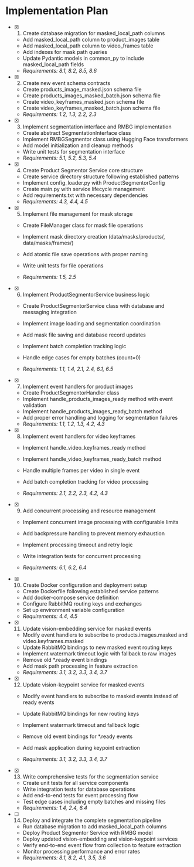 # Implementation Plan

- [x] 1. Create database migration for masked_local_path columns


  - Add masked_local_path column to product_images table
  - Add masked_local_path column to video_frames table  
  - Add indexes for mask path queries
  - Update Pydantic models in common_py to include masked_local_path fields
  - _Requirements: 8.1, 8.2, 8.5, 8.6_

- [x] 2. Create new event schema contracts


  - Create products_image_masked.json schema file
  - Create products_images_masked_batch.json schema file
  - Create video_keyframes_masked.json schema file
  - Create video_keyframes_masked_batch.json schema file
  - _Requirements: 1.2, 1.3, 2.2, 2.3_

- [x] 3. Implement segmentation interface and RMBG implementation


  - Create abstract SegmentationInterface class
  - Implement RMBGSegmentor class using Hugging Face transformers
  - Add model initialization and cleanup methods
  - Write unit tests for segmentation interface
  - _Requirements: 5.1, 5.2, 5.3, 5.4_


- [x] 4. Create Product Segmentor Service core structure

  - Create service directory structure following established patterns
  - Implement config_loader.py with ProductSegmentorConfig
  - Create main.py with service lifecycle management
  - Add requirements.txt with necessary dependencies
  - _Requirements: 4.3, 4.4, 4.5_



- [x] 5. Implement file management for mask storage
  - Create FileManager class for mask file operations
  - Implement mask directory creation (data/masks/products/, data/masks/frames/)
  - Add atomic file save operations with proper naming
  - Write unit tests for file operations


  - _Requirements: 1.5, 2.5_

- [x] 6. Implement ProductSegmentorService business logic
  - Create ProductSegmentorService class with database and messaging integration
  - Implement image loading and segmentation coordination
  - Add mask file saving and database record updates


  - Implement batch completion tracking logic
  - Handle edge cases for empty batches (count=0)
  - _Requirements: 1.1, 1.4, 2.1, 2.4, 6.1, 6.5_

- [x] 7. Implement event handlers for product images

  - Create ProductSegmentorHandler class
  - Implement handle_products_images_ready method with event validation
  - Implement handle_products_images_ready_batch method
  - Add proper error handling and logging for segmentation failures
  - _Requirements: 1.1, 1.2, 1.3, 4.2, 4.3_



- [x] 8. Implement event handlers for video keyframes
  - Implement handle_video_keyframes_ready method
  - Implement handle_video_keyframes_ready_batch method
  - Handle multiple frames per video in single event
  - Add batch completion tracking for video processing


  - _Requirements: 2.1, 2.2, 2.3, 4.2, 4.3_

- [x] 9. Add concurrent processing and resource management
  - Implement concurrent image processing with configurable limits
  - Add backpressure handling to prevent memory exhaustion

  - Implement processing timeout and retry logic
  - Write integration tests for concurrent processing
  - _Requirements: 6.1, 6.2, 6.4_

- [x] 10. Create Docker configuration and deployment setup
  - Create Dockerfile following established service patterns
  - Add docker-compose service definition
  - Configure RabbitMQ routing keys and exchanges
  - Set up environment variable configuration
  - _Requirements: 4.4, 4.5_

- [x] 11. Update vision-embedding service for masked events

  - Modify event handlers to subscribe to products.images.masked and video.keyframes.masked
  - Update RabbitMQ bindings to new masked event routing keys
  - Implement watermark timeout logic with fallback to raw images
  - Remove old *.ready event bindings
  - Add mask path processing in feature extraction
  - _Requirements: 3.1, 3.2, 3.3, 3.4, 3.7_




- [x] 12. Update vision-keypoint service for masked events
  - Modify event handlers to subscribe to masked events instead of ready events
  - Update RabbitMQ bindings for new routing keys
  - Implement watermark timeout and fallback logic
  - Remove old event bindings for *.ready events



  - Add mask application during keypoint extraction
  - _Requirements: 3.1, 3.2, 3.3, 3.4, 3.7_

- [x] 13. Write comprehensive tests for the segmentation service




  - Create unit tests for all service components
  - Write integration tests for database operations
  - Add end-to-end tests for event processing flow
  - Test edge cases including empty batches and missing files
  - _Requirements: 1.4, 2.4, 6.4_

- [ ] 14. Deploy and integrate the complete segmentation pipeline
  - Run database migration to add masked_local_path columns
  - Deploy Product Segmentor Service with RMBG model
  - Deploy updated vision-embedding and vision-keypoint services
  - Verify end-to-end event flow from collection to feature extraction
  - Monitor processing performance and error rates
  - _Requirements: 8.1, 8.2, 4.1, 3.5, 3.6_